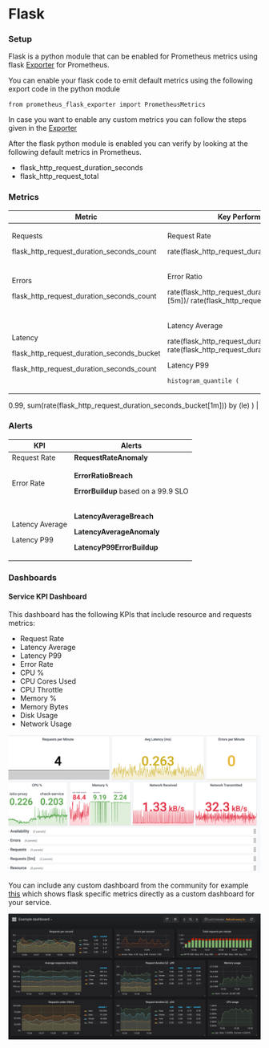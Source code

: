 # Flask

### Setup

Flask is a python module that can be enabled for Prometheus metrics using flask [Exporter](https://github.com/rycus86/prometheus\_flask\_exporter) for Prometheus.

You can enable your flask code to emit default metrics using the following export code in the python module

```
from prometheus_flask_exporter import PrometheusMetrics
```

In case you want to enable any custom metrics you can follow the steps given in the [Exporter](https://github.com/rycus86/prometheus\_flask\_exporter)

After the flask python module is enabled you can verify by looking at the following default metrics in Prometheus.

* flask\_http\_request\_duration\_seconds
* flask\_http\_request\_total

### Metrics

| **Metric**                                                                                                      | **Key Performance Indicator(KPI)**                                                                                                                                                                                                                                                |
| --------------------------------------------------------------------------------------------------------------- | --------------------------------------------------------------------------------------------------------------------------------------------------------------------------------------------------------------------------------------------------------------------------------- |
| <p>Requests</p><p>flask_http_request_duration_seconds_count</p>                                                 | <p>Request Rate</p><p>rate(flask_http_request_duration_seconds_count[5m])</p>                                                                                                                                                                                                     |
| <p>Errors</p><p>flask_http_request_duration_seconds_count</p>                                                   | <p>Error Ratio</p><p>rate(flask_http_request_duration_seconds_count{status=~"5.."}[5m])/ rate(flask_http_request_duration_seconds_count[5m])</p>                                                                                                                                  |
| <p>Latency</p><p>flask_http_request_duration_seconds_bucket</p><p>flask_http_request_duration_seconds_count</p> | <p>Latency Average</p><p>rate(flask_http_request_duration_seconds_count[5m])/ rate(flask_http_request_duration_seconds_count[5m])</p><p>Latency P99</p><pre><code>histogram_quantile (
  0.99,
  sum(rate(flask_http_request_duration_seconds_bucket[1m])) by (le)
)</code></pre> |

### Alerts

| **KPI**                                  | **Alerts**                                                                                                                              |
| ---------------------------------------- | --------------------------------------------------------------------------------------------------------------------------------------- |
| Request Rate                             | **RequestRateAnomaly**                                                                                                                  |
| Error Rate                               | <p><strong>ErrorRatioBreach</strong></p><p><strong>ErrorBuildup</strong> based on a 99.9 SLO</p>                                        |
| <p>Latency Average</p><p>Latency P99</p> | <p><strong>LatencyAverageBreach</strong></p><p><strong>LatencyAverageAnomaly</strong></p><p><strong>LatencyP99ErrorBuildup</strong></p> |

### Dashboards

#### Service KPI Dashboard

This dashboard has the following KPIs that include resource and requests metrics:

* Request Rate
* Latency Average
* Latency P99
* Error Rate
* CPU %
* CPU Cores Used
* CPU Throttle
* Memory %
* Memory Bytes
* Disk Usage
* Network Usage

![](<../../.gitbook/assets/image (22).png>)

You can include any custom dashboard from the community for example [this](https://github.com/rycus86/prometheus\_flask\_exporter/blob/master/examples/sample-signals/grafana/dashboards/example.json) which shows flask specific metrics directly as a custom dashboard for your service.

![](<../../.gitbook/assets/image (17).png>)

